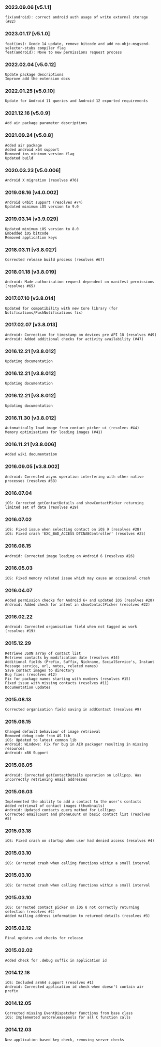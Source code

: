 ### 2023.09.06 [v5.1.1]

```
fix(android): correct android auth usage of write external storage (#82)
```

### 2023.01.17 [v5.1.0]

```
feat(ios): Xcode 14 update, remove bitcode and add no-objc-msgsend-selector-stubs compiler flag 
feat(android): Move to new permissions request process
```

### 2022.02.04 [v5.0.12]

```
Update package descriptions 
Improve add the extension docs
```

### 2022.01.25 [v5.0.10]

```
Update for Android 11 queries and Android 12 exported requirements
```

### 2021.12.16 [v5.0.9]

```
Add air package parameter descriptions
```

### 2021.09.24 [v5.0.8]

```
Added air package
Added android x64 support
Removed ios minimum version flag
Updated build
```



### 2020.03.23 [v5.0.006]

```
Android X migration (resolves #76)
```


### 2019.08.16 [v4.0.002]

```
Android 64bit support (resolves #74)
Updated minimum iOS version to 9.0 
```


### 2019.03.14 [v3.9.029]

```
Updated minimum iOS version to 8.0
Embedded iOS bitcode
Removed application keys 
```


### 2018.03.11 [v3.8.027]

```
Corrected release build process (resolves #67)
```


### 2018.01.18 [v3.8.019]

```
Android: Made authorisation request dependent on manifest permissions (resolves #65)
```


### 2017.07.10 [v3.8.014]

```
Updated for compatibility with new Core library (for Notifications/PushNotifications fix)
```


### 2017.02.07 [v3.8.013]

```
Android: Correction for timestamp on devices pre API 18 (resolves #49)
Android: Added additional checks for activity availability (#47)
```


### 2016.12.21 [v3.8.012]

```
Updating documentation
```


### 2016.12.21 [v3.8.012]

```
Updating documentation
```


### 2016.12.21 [v3.8.012]

```
Updating documentation
```


### 2016.11.30 [v3.8.012]

```
Automatically load image from contact picker ui (resolves #44)
Memory optimisations for loading images (#41)
```


### 2016.11.21 [v3.8.006]

```
Added wiki documentation
```


### 2016.09.05 [v3.8.002]

```
Android: Corrected async operation interfering with other native processes (resolves #33)
```


###  2016.07.04

```
iOS: Corrected getContactDetails and showContactPicker returning limited set of data (resolves #29)
```


###  2016.07.02

```
iOS: Fixed issue when selecting contact on iOS 9 (resolves #28)
iOS: Fixed crash 'EXC_BAD_ACCESS DTCNABController' (resolves #25)
```


###  2016.06.15

```
Android: Corrected image loading on Android 6 (resolves #26)
```


### 2016.05.03

```
iOS: Fixed memory related issue which may cause an occasional crash
```


### 2016.04.07

```
Added permission checks for Android 6+ and updated iOS (resolves #20)
Android: Added check for intent in showContactPicker (resolves #22)
```


### 2016.02.22

```
Android: Corrected organisation field when not tagged as work (resolves #19)
```


### 2015.12.29

```
Retrieve JSON array of contact list
Retrieve contacts by modification date (resolves #14)
Additional fields (Prefix, Suffix, Nickname, SocialService's, Instant Message service, url, notes, related names) 
Save contact images to directory
Bug fixes (resolves #12)
Fix for package names starting with numbers (resolves #15)
Fixed issue with missing contacts (resolves #11)
Documentation updates
```


### 2015.08.13

```
Corrected organisation field saving in addContact (resolves #9)
```


### 2015.06.15

```
Changed default behaviour of image retrieval
Removed debug code from AS lib
iOS: Updated to latest common lib
Android: Windows: Fix for bug in AIR packager resulting in missing resources
Android: x86 Support
```


### 2015.06.05

```
Android: Corrected getContactDetails operation on Lollipop. Was incorrectly retrieving email addresses
```


### 2015.06.03

```
Implemented the ability to add a contact to the user's contacts
Added retrieval of contact images (thumbnails) 
Android: Updated contacts query method for Lollipop 
Corrected emailCount and phoneCount on basic contact list (resolves #5)
```


### 2015.03.18

```
iOS: Fixed crash on startup when user had denied access (resolves #4)
```


### 2015.03.10

```
iOS: Corrected crash when calling functions within a small interval
```


### 2015.03.10

```
iOS: Corrected crash when calling functions within a small interval
```


### 2015.03.10

```
iOS: Corrected contact picker on iOS 8 not correctly returning selection (resolves #2)
Added mailing address information to returned details (resolves #3)
```


### 2015.02.12

```
Final updates and checks for release
```


### 2015.02.02

```
Added check for .debug suffix in application id
```


### 2014.12.18

```
iOS: Included arm64 support (resolves #1) 
Android: Corrected application id check when doesn't contain air prefix 
```


### 2014.12.05

```
Corrected missing EventDispatcher functions from base class
iOS: Implemented autoreleasepools for all C function calls
```


### 2014.12.03

```
New application based key check, removing server checks
```
